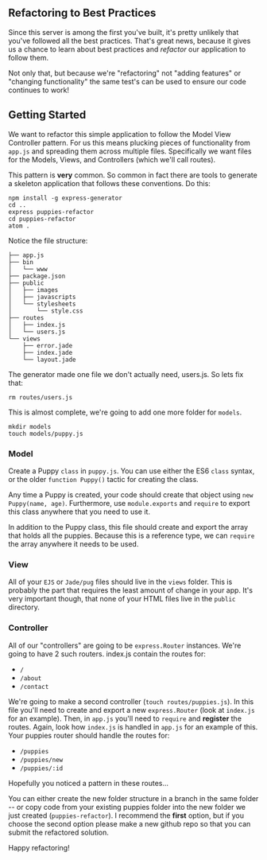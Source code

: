 ## Refactoring to Best Practices

Since this server is among the first you've built, it's pretty unlikely that you've followed all the best practices. That's great news, because it gives us a chance to learn about best practices and *refactor* our application to follow them.

Not only that, but because we're "refactoring" not "adding features" or "changing functionality" the same test's can be used to ensure our code continues to work!

## Getting Started

We want to refactor this simple application to follow the Model View Controller pattern. For us this means plucking  pieces of functionality from `app.js` and spreading them across multiple files. Specifically we want files for the Models, Views, and Controllers (which we'll call routes).

This pattern is __very__ common. So common in fact there are tools to generate a skeleton application that follows these conventions. Do this:

```
npm install -g express-generator
cd ..
express puppies-refactor
cd puppies-refactor
atom .
```

Notice the file structure:

```
├── app.js
├── bin
│   └── www
├── package.json
├── public
│   ├── images
│   ├── javascripts
│   └── stylesheets
│       └── style.css
├── routes
│   ├── index.js
│   └── users.js
└── views
    ├── error.jade
    ├── index.jade
    └── layout.jade
```

The generator made one file we don't actually need, users.js. So lets fix that:

```
rm routes/users.js
```

This is almost complete, we're going to add one more folder for `models`.

```
mkdir models
touch models/puppy.js
```

### Model

Create a Puppy `class` in `puppy.js`. You can use either the ES6 `class` syntax, or the older `function Puppy()` tactic for creating the class.

Any time a Puppy is created, your code should create that object using `new Puppy(name, age)`. Furthermore, use `module.exports` and `require` to export this class anywhere that you need to use it.

In addition to the Puppy class, this file should create and export the array that holds all the puppies. Because this is a reference type, we can `require` the array anywhere it needs to be used.

### View

All of your `EJS` or `Jade/pug` files should live in the `views` folder. This is probably the part that requires the least amount of change in your app. It's very important though, that none of your HTML files live in the `public` directory.

### Controller

All of our "controllers" are going to be `express.Router` instances. We're going to have 2 such routers. index.js contain the routes for:

* `/`
* `/about`
* `/contact`

We're going to make a second controller (`touch routes/puppies.js`). In this file you'll need to create and export a new `express.Router` (look at `index.js` for an example). Then, in `app.js` you'll need to `require` and __register__ the routes. Again, look how `index.js` is handled in `app.js` for an example of this. Your puppies router should handle the routes for:

* `/puppies`
* `/puppies/new`
* `/puppies/:id`

Hopefully you noticed a pattern in these routes...

You can either create the new folder structure in a branch in the same folder -- or copy code from your existing puppies folder into the new folder we just created (`puppies-refactor`). I recommend the __first__ option, but if you choose the second option please make a new github repo so that you can submit the refactored solution.

Happy refactoring!
